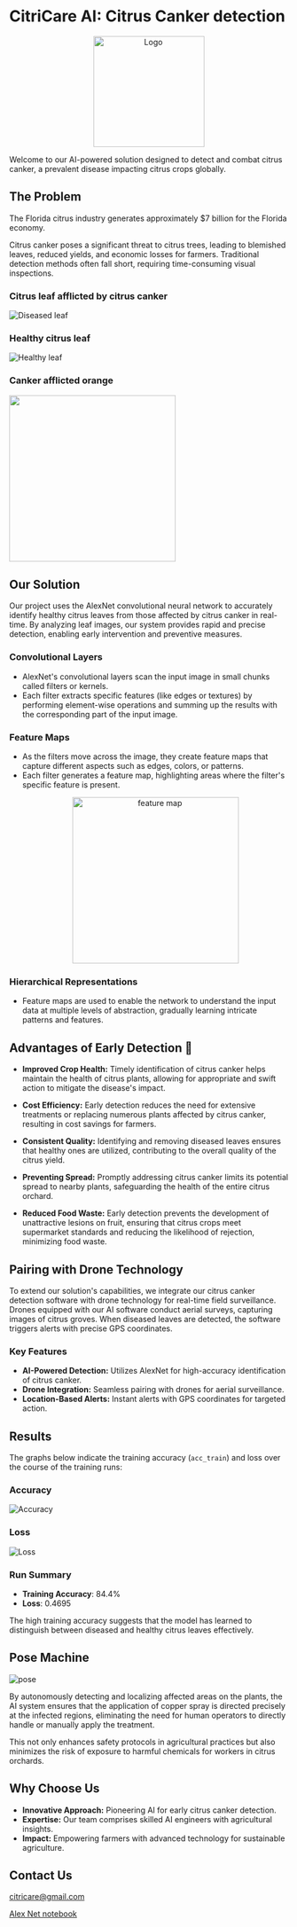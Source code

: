 # CitriCare AI: Citrus Canker detection
<p align="center">
  <img src="https://github.com/azanicareer/citruscankerproject/blob/main/logo3.jpg" alt="Logo" width="200">
</p>

Welcome to our AI-powered solution designed to detect and combat citrus canker, a prevalent disease impacting citrus crops globally.

## The Problem

The Florida citrus industry generates approximately $7 billion for the Florida economy.

Citrus canker poses a significant threat to citrus trees, leading to blemished leaves, reduced yields, and economic losses for farmers. Traditional detection methods often fall short, requiring time-consuming visual inspections.

### Citrus leaf afflicted by citrus canker
<p align="left">
  <img src="https://github.com/azanicareer/citruscankerproject/blob/main/unhealthyleaf.png" alt="Diseased leaf">
</p>

### Healthy citrus leaf
<p align="left">
  <img src="https://github.com/azanicareer/citruscankerproject/blob/main/Canker%20orange%20data%20deck%20(1).png" alt="Healthy leaf">
</p>

### Canker afflicted orange
<p align="left">
  <img src="https://github.com/azanicareer/citruscankerproject/blob/main/cankerorange.jpg" width=300>
</p>


## Our Solution

Our project uses the AlexNet convolutional neural network to accurately identify healthy citrus leaves from those affected by citrus canker in real-time. By analyzing leaf images, our system provides rapid and precise detection, enabling early intervention and preventive measures.


### Convolutional Layers

- AlexNet's convolutional layers scan the input image in small chunks called filters or kernels.
- Each filter extracts specific features (like edges or textures) by performing element-wise operations and summing up the results with the corresponding part of the input image.

### Feature Maps

- As the filters move across the image, they create feature maps that capture different aspects such as edges, colors, or patterns.
- Each filter generates a feature map, highlighting areas where the filter's specific feature is present.
  <p align="center">
  <img src="https://github.com/azanicareer/citruscankerproject/blob/main/image%20filter.png" alt="feature map" width= "300">
</p>

### Hierarchical Representations

- Feature maps are used to enable the network to understand the input data at multiple levels of abstraction, gradually learning intricate patterns and features.

## Advantages of Early Detection 🍃

* **Improved Crop Health:** Timely identification of citrus canker helps maintain the health of citrus plants, allowing for appropriate and swift action to mitigate the disease's impact. 

* **Cost Efficiency:** Early detection reduces the need for extensive treatments or replacing numerous plants affected by citrus canker, resulting in cost savings for farmers.

* **Consistent Quality:** Identifying and removing diseased leaves ensures that healthy ones are utilized, contributing to the overall quality of the citrus yield.

* **Preventing Spread:** Promptly addressing citrus canker limits its potential spread to nearby plants, safeguarding the health of the entire citrus orchard.

* **Reduced Food Waste:** Early detection prevents the development of unattractive lesions on fruit, ensuring that citrus crops meet supermarket standards and reducing the likelihood of rejection, minimizing food waste.


## Pairing with Drone Technology

To extend our solution's capabilities, we integrate our citrus canker detection software with drone technology for real-time field surveillance. Drones equipped with our AI software conduct aerial surveys, capturing images of citrus groves. When diseased leaves are detected, the software triggers alerts with precise GPS coordinates.

### Key Features

- **AI-Powered Detection:** Utilizes AlexNet for high-accuracy identification of citrus canker.
- **Drone Integration:** Seamless pairing with drones for aerial surveillance.
- **Location-Based Alerts:** Instant alerts with GPS coordinates for targeted action.

## Results 

The graphs below indicate the training accuracy (`acc_train`) and loss over the course of the training runs:

### Accuracy 
<p align="left">
  <img src="https://github.com/azanicareer/citruscankerproject/blob/main/W%26B%20Chart%2012_7_2023%2C%2012_59_56%20PM.png" alt="Accuracy">
</p>

### Loss
<p align="left">
  <img src="https://github.com/azanicareer/citruscankerproject/blob/main/W%26B%20Chart%2012_7_2023%2C%201_02_30%20PM.png" alt="Loss">
</p>

### Run Summary

- **Training Accuracy**: 84.4%
- **Loss**: 0.4695

The high training accuracy suggests that the model has learned to distinguish between diseased and healthy citrus leaves effectively.

## Pose Machine
![pose](posemachine.gif)

By autonomously detecting and localizing affected areas on the plants, the AI system ensures that the application of copper spray is directed precisely at the infected regions, eliminating the need for human operators to directly handle or manually apply the treatment.

This not only enhances safety protocols in agricultural practices but also minimizes the risk of exposure to harmful chemicals for workers in citrus orchards.


## Why Choose Us

- **Innovative Approach:** Pioneering AI for early citrus canker detection.
- **Expertise:** Our team comprises skilled AI engineers with agricultural insights.
- **Impact:** Empowering farmers with advanced technology for sustainable agriculture.

## Contact Us
citricare@gmail.com

[Alex Net notebook](https://colab.research.google.com/drive/192iLns1gCecYs35qWTvhV9585Lml6Rcz?usp=sharing)


